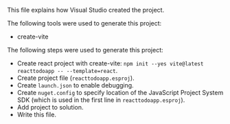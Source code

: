 This file explains how Visual Studio created the project.

The following tools were used to generate this project:
- create-vite

The following steps were used to generate this project:
- Create react project with create-vite: `npm init --yes vite@latest reacttodoapp -- --template=react`.
- Create project file (`reacttodoapp.esproj`).
- Create `launch.json` to enable debugging.
- Create `nuget.config` to specify location of the JavaScript Project System SDK (which is used in the first line in `reacttodoapp.esproj`).
- Add project to solution.
- Write this file.
